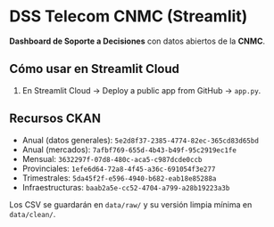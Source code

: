 # DSS Telecom CNMC (Streamlit)

**Dashboard de Soporte a Decisiones** con datos abiertos de la **CNMC**.

## Cómo usar en Streamlit Cloud

1) En Streamlit Cloud → Deploy a public app from GitHub → `app.py`.

## Recursos CKAN
- Anual (datos generales): `5e2d8f37-2385-4774-82ec-365cd83d65bd`
- Anual (mercados): `7afbf769-655d-4b43-b49f-95c2919ec1fe`
- Mensual: `3632297f-07d8-480c-aca5-c987dcde0ccb`
- Provinciales: `1efe6d64-72a8-4f45-a36c-691054f3e277`
- Trimestrales: `5da45f2f-e596-4940-b682-eab18e85288a`
- Infraestructuras: `baab2a5e-cc52-4704-a799-a28b19223a3b`

Los CSV se guardarán en `data/raw/` y su versión limpia mínima en `data/clean/`.
